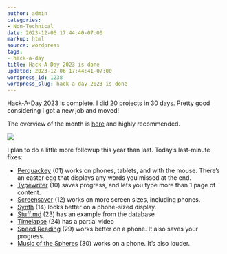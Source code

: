 ```yaml
---
author: admin
categories:
- Non-Technical
date: 2023-12-06 17:44:40-07:00
markup: html
source: wordpress
tags:
- hack-a-day
title: Hack-A-Day 2023 is done
updated: 2023-12-06 17:44:41-07:00
wordpress_id: 1238
wordpress_slug: hack-a-day-2023-is-done
---
```

Hack-A-Day 2023 is complete. I did 20 projects in 30 days. Pretty good considering I got a new job and moved!

The overview of the month is [here][1] and highly recommended.

[![](https://blog.za3k.com/wp-content/uploads/2023/12/2023-12-06-154545_1920x1080_scrot-crop-1024x712.png)][2]

I plan to do a little more followup this year than last. Today’s last-minute fixes:

-   [Perquackey][3] (01) works on phones, tablets, and with the mouse. There’s an easter egg that displays any words you missed at the end.
-   [Typewriter][4] (10) saves progress, and lets you type more than 1 page of content.
-   [Screensaver][5] (12) works on more screen sizes, including phones.
-   [Synth][6] (14) looks better on a phone-sized display.
-   [Stuff.md][7] (23) has an example from the database
-   [Timelapse][8] (24) has a partial video
-   [Speed Reading][9] (29) works better on a phone. It also saves your progress.
-   [Music of the Spheres][10] (30) works on a phone. It’s also louder.

[1]: https://za3k.com/hackaday
[2]: https://za3k.com/hackaday
[3]: https://blog.za3k.com/hack-a-day-day-01-perquackey/
[4]: https://blog.za3k.com/hack-a-day-day-10-typewriter/
[5]: https://blog.za3k.com/hack-a-day-day-12-screensavers/
[6]: https://blog.za3k.com/hack-a-day-day-14-bytebeat-synth/
[7]: https://blog.za3k.com/hack-a-day-day-23-packing/
[8]: https://blog.za3k.com/hack-a-day-day-23-packing/
[9]: https://blog.za3k.com/hack-a-day-day-29-speed-reading/
[10]: https://blog.za3k.com/hack-a-day-day-30-music-of-the-celestial-spheres/
